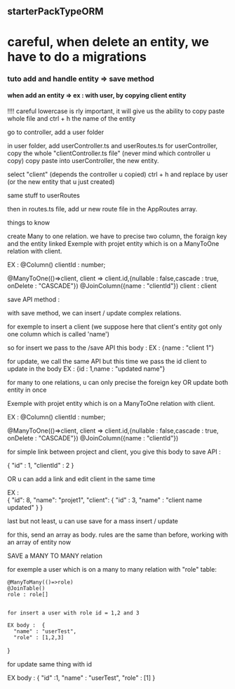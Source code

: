  ## starterPackTypeORM

 # careful, when delete an entity, we have to do a migrations

 ### tuto add and handle entity => save method

 #### when add an entity => ex : with user, by copying client entity

 !!!! careful lowercase is rly important, it will give us the ability to copy paste whole file and ctrl + h the name of the entity

 go to controller, add a user folder

 in user folder, add userController.ts and userRoutes.ts
 for userController, copy the whole "clientController.ts file" (never mind which controller u copy)
 copy paste into userController, the new entity.

 select "client" (depends the controller u copied)
 ctrl + h and replace by user (or the new entity that u just created)

 same stuff to userRoutes

 then in routes.ts file, add ur new route file in the AppRoutes array.


 things to know

 create Many to one relation.
 we have to precise two column, the foraign key and the entity linked
 Exemple with projet entity which is on a ManyToOne relation with client.

 EX :   @Column()
    clientId : number;

   @ManyToOne(()=>client, client => client.id,{nullable : false,cascade : true, onDelete : "CASCADE"})
  @JoinColumn({name : "clientId"})
 client : client


 save API method : 

 with save method, we can insert / update complex relations.

 for exemple to insert a client
 (we suppose here that client's entity got only one column which is called 'name')

 so for insert we pass to the /save API this body : 
 EX : {name : "client 1"}

 for update, we call the same API but this time we pass the id client to update in the body
 EX : {id : 1,name : "updated name"}

 for many to one relations, u can only precise the foreign key OR update both entity in once

 Exemple with projet entity which is on a ManyToOne relation with client.

 EX :   @Column()
    clientId : number;

   @ManyToOne(()=>client, client => client.id,{nullable : false,cascade : true, onDelete : "CASCADE"})
  @JoinColumn({name : "clientId"})


 for simple link between project and client, you give this body to save API :

   {
     "id" : 1,
     "clientId" : 2
    }


 OR u can add a link and edit client in the same time

 EX :    
 {
        "id": 8,
        "name": "projet1",
        "client": {
            "id" : 3,
            "name" : "client name updated"
        }
  }


  last but not least, u can use save for a mass insert / update

  for this, send an array as body. rules are the same than before, working with an array of entity now


 SAVE a MANY TO MANY relation

 for exemple a user which is on a many to many relation with "role" table: 

    @ManyToMany(()=>role)
    @JoinTable()
    role : role[]


    for insert a user with role id = 1,2 and 3

    EX body :  {
      "name" : "userTest",
      "role" : [1,2,3]
  }

  for update same thing with id

  EX body :   { "id" :1,
      "name" : "userTest",
      "role" : [1]
  }